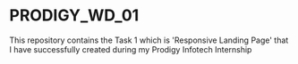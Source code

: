 # PRODIGY_WD_01
This repository contains the Task 1 which is 'Responsive Landing Page' that I have successfully created during my Prodigy Infotech Internship
